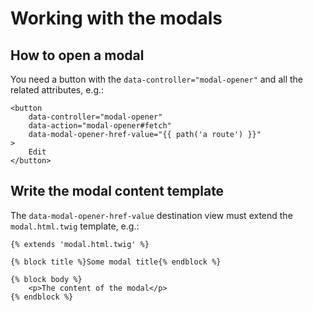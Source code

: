 # Working with the modals

## How to open a modal

You need a button with the `data-controller="modal-opener"` and all the related attributes, e.g.:

```twig
<button
    data-controller="modal-opener"
    data-action="modal-opener#fetch"
    data-modal-opener-href-value="{{ path('a route') }}"
>
    Edit
</button>
```

## Write the modal content template

The `data-modal-opener-href-value` destination view must extend the `modal.html.twig` template, e.g.:

```twig
{% extends 'modal.html.twig' %}

{% block title %}Some modal title{% endblock %}

{% block body %}
    <p>The content of the modal</p>
{% endblock %}
```
